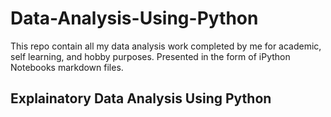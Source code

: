 # Data-Analysis-Using-Python
This repo contain all my data analysis work completed by me for academic, self learning, and hobby purposes. Presented in the form of iPython Notebooks markdown files.

## Explainatory Data Analysis Using Python
